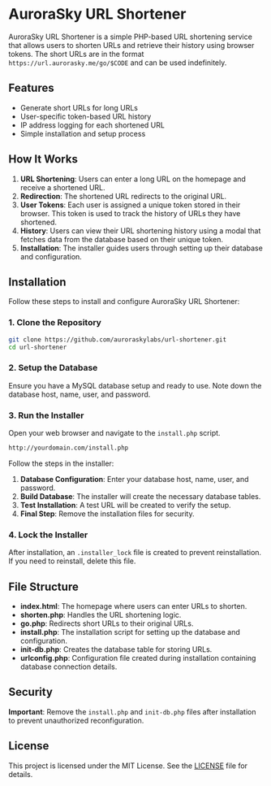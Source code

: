 # AuroraSky URL Shortener

AuroraSky URL Shortener is a simple PHP-based URL shortening service that allows users to shorten URLs and retrieve their history using browser tokens. The short URLs are in the format `https://url.aurorasky.me/go/$CODE` and can be used indefinitely.

## Features

- Generate short URLs for long URLs
- User-specific token-based URL history
- IP address logging for each shortened URL
- Simple installation and setup process

## How It Works

1. **URL Shortening**: Users can enter a long URL on the homepage and receive a shortened URL.
2. **Redirection**: The shortened URL redirects to the original URL.
3. **User Tokens**: Each user is assigned a unique token stored in their browser. This token is used to track the history of URLs they have shortened.
4. **History**: Users can view their URL shortening history using a modal that fetches data from the database based on their unique token.
5. **Installation**: The installer guides users through setting up their database and configuration.

## Installation

Follow these steps to install and configure AuroraSky URL Shortener:

### 1. Clone the Repository

```sh
git clone https://github.com/auroraskylabs/url-shortener.git
cd url-shortener
```

### 2. Setup the Database

Ensure you have a MySQL database setup and ready to use. Note down the database host, name, user, and password.

### 3. Run the Installer

Open your web browser and navigate to the `install.php` script.

```sh
http://yourdomain.com/install.php
```

Follow the steps in the installer:

1. **Database Configuration**: Enter your database host, name, user, and password.
2. **Build Database**: The installer will create the necessary database tables.
3. **Test Installation**: A test URL will be created to verify the setup.
4. **Final Step**: Remove the installation files for security.

### 4. Lock the Installer

After installation, an `.installer_lock` file is created to prevent reinstallation. If you need to reinstall, delete this file.

## File Structure

- **index.html**: The homepage where users can enter URLs to shorten.
- **shorten.php**: Handles the URL shortening logic.
- **go.php**: Redirects short URLs to their original URLs.
- **install.php**: The installation script for setting up the database and configuration.
- **init-db.php**: Creates the database table for storing URLs.
- **urlconfig.php**: Configuration file created during installation containing database connection details.

## Security

**Important**: Remove the `install.php` and `init-db.php` files after installation to prevent unauthorized reconfiguration.

## License

This project is licensed under the MIT License. See the [LICENSE](LICENSE) file for details.
